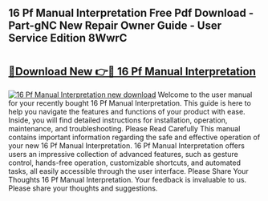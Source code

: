 ## 16 Pf Manual Interpretation Free Pdf Download - Part-gNC New Repair Owner Guide - User Service Edition 8WwrC

# <h2><a href="http://bc28321.oget.top/?id=16+Pf+Manual+Interpretation">🔗Download New 👉🔴 16 Pf Manual Interpretation</a></h2>

[![16 Pf Manual Interpretation new download](https://i.imgur.com/5g1atiW.png)](http://bc28321.oget.top/?id=16+Pf+Manual+Interpretation)
Welcome to the user manual for your recently bought 16 Pf Manual Interpretation. This guide is here to help you navigate the features and functions of your product with ease. Inside, you will find detailed instructions for installation, operation, maintenance, and troubleshooting. Please Read Carefully This manual contains important information regarding the safe and effective operation of your new 16 Pf Manual Interpretation. 16 Pf Manual Interpretation offers users an impressive collection of advanced features, such as gesture control, hands-free operation, customizable shortcuts, and automated tasks, all easily accessible through the user interface. Please Share Your Thoughts 16 Pf Manual Interpretation. Your feedback is invaluable to us. Please share your thoughts and suggestions.

